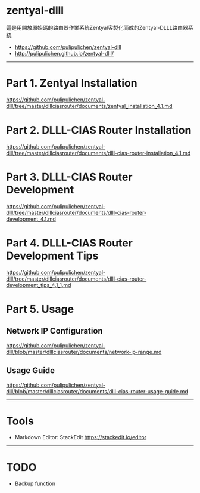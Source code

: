 zentyal-dlll
===============

這是用開放原始碼的路由器作業系統Zentyal客製化而成的Zentyal-DLLL路由器系統

* https://github.com/pulipulichen/zentyal-dlll
* http://pulipulichen.github.io/zentyal-dlll/

----

# Part 1. Zentyal Installation
https://github.com/pulipulichen/zentyal-dlll/tree/master/dlllciasrouter/documents/zentyal_installation_4.1.md

# Part 2. DLLL-CIAS Router Installation
https://github.com/pulipulichen/zentyal-dlll/tree/master/dlllciasrouter/documents/dlll-cias-router-installation_4.1.md

# Part 3. DLLL-CIAS Router Development
https://github.com/pulipulichen/zentyal-dlll/tree/master/dlllciasrouter/documents/dlll-cias-router-development_4.1.md

# Part 4. DLLL-CIAS Router Development Tips
https://github.com/pulipulichen/zentyal-dlll/tree/master/dlllciasrouter/documents/dlll-cias-router-development_tips_4.1_1.md

# Part 5. Usage

## Network IP Configuration
https://github.com/pulipulichen/zentyal-dlll/blob/master/dlllciasrouter/documents/network-ip-range.md

## Usage Guide
https://github.com/pulipulichen/zentyal-dlll/blob/master/dlllciasrouter/documents/dlll-cias-router-usage-guide.md

----

Tools
====
* Markdown Editor: StackEdit https://stackedit.io/editor

----

TODO
====

* Backup function

